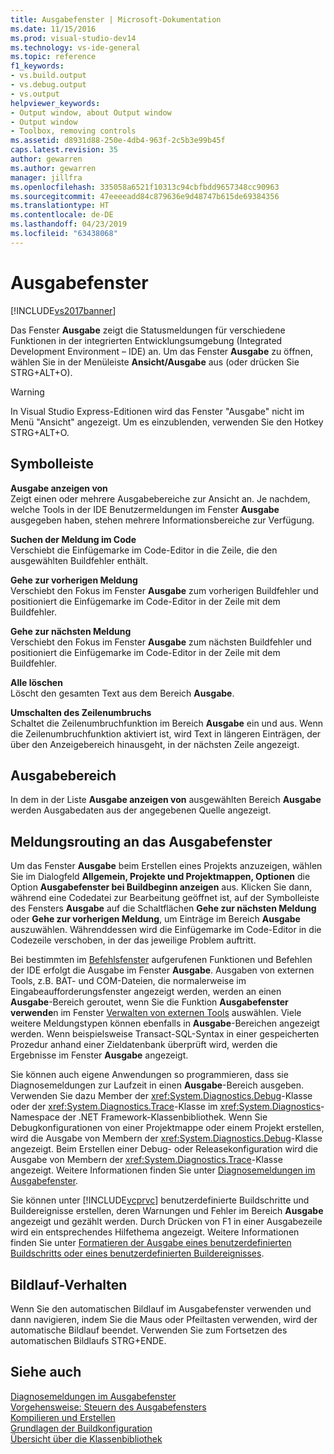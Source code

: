 ```yaml
---
title: Ausgabefenster | Microsoft-Dokumentation
ms.date: 11/15/2016
ms.prod: visual-studio-dev14
ms.technology: vs-ide-general
ms.topic: reference
f1_keywords:
- vs.build.output
- vs.debug.output
- vs.output
helpviewer_keywords:
- Output window, about Output window
- Output window
- Toolbox, removing controls
ms.assetid: d8931d88-250e-4db4-963f-2c5b3e99b45f
caps.latest.revision: 35
author: gewarren
ms.author: gewarren
manager: jillfra
ms.openlocfilehash: 335058a6521f10313c94cbfbdd9657348cc90963
ms.sourcegitcommit: 47eeeeadd84c879636e9d48747b615de69384356
ms.translationtype: HT
ms.contentlocale: de-DE
ms.lasthandoff: 04/23/2019
ms.locfileid: "63438068"
---
```

# <a name="output-window"></a>Ausgabefenster
[!INCLUDE[vs2017banner](../../includes/vs2017banner.md)]

Das Fenster **Ausgabe** zeigt die Statusmeldungen für verschiedene Funktionen in der integrierten Entwicklungsumgebung (Integrated Development Environment – IDE) an. Um das Fenster **Ausgabe** zu öffnen, wählen Sie in der Menüleiste **Ansicht/Ausgabe** aus (oder drücken Sie STRG+ALT+O).  
  
> [!WARNING]
> In Visual Studio Express-Editionen wird das Fenster "Ausgabe" nicht im Menü "Ansicht" angezeigt. Um es einzublenden, verwenden Sie den Hotkey STRG+ALT+O.  
  
## <a name="toolbar"></a>Symbolleiste  
 **Ausgabe anzeigen von**  
 Zeigt einen oder mehrere Ausgabebereiche zur Ansicht an. Je nachdem, welche Tools in der IDE Benutzermeldungen im Fenster **Ausgabe** ausgegeben haben, stehen mehrere Informationsbereiche zur Verfügung.  
  
 **Suchen der Meldung im Code**  
 Verschiebt die Einfügemarke im Code-Editor in die Zeile, die den ausgewählten Buildfehler enthält.  
  
 **Gehe zur vorherigen Meldung**  
 Verschiebt den Fokus im Fenster **Ausgabe** zum vorherigen Buildfehler und positioniert die Einfügemarke im Code-Editor in der Zeile mit dem Buildfehler.  
  
 **Gehe zur nächsten Meldung**  
 Verschiebt den Fokus im Fenster **Ausgabe** zum nächsten Buildfehler und positioniert die Einfügemarke im Code-Editor in der Zeile mit dem Buildfehler.  
  
 **Alle löschen**  
 Löscht den gesamten Text aus dem Bereich **Ausgabe**.  
  
 **Umschalten des Zeilenumbruchs**  
 Schaltet die Zeilenumbruchfunktion im Bereich **Ausgabe** ein und aus. Wenn die Zeilenumbruchfunktion aktiviert ist, wird Text in längeren Einträgen, der über den Anzeigebereich hinausgeht, in der nächsten Zeile angezeigt.  
  
## <a name="output-pane"></a>Ausgabebereich  
 In dem in der Liste **Ausgabe anzeigen von** ausgewählten Bereich **Ausgabe** werden Ausgabedaten aus der angegebenen Quelle angezeigt.  
  
## <a name="routing-messages-to-the-output-window"></a>Meldungsrouting an das Ausgabefenster  
 Um das Fenster **Ausgabe** beim Erstellen eines Projekts anzuzeigen, wählen Sie im Dialogfeld **Allgemein, Projekte und Projektmappen, Optionen** die Option **Ausgabefenster bei Buildbeginn anzeigen** aus. Klicken Sie dann, während eine Codedatei zur Bearbeitung geöffnet ist, auf der Symbolleiste des Fensters **Ausgabe** auf die Schaltflächen **Gehe zur nächsten Meldung** oder **Gehe zur vorherigen Meldung**, um Einträge im Bereich **Ausgabe** auszuwählen. Währenddessen wird die Einfügemarke im Code-Editor in die Codezeile verschoben, in der das jeweilige Problem auftritt.  
  
 Bei bestimmten im [Befehlsfenster](../../ide/reference/command-window.md) aufgerufenen Funktionen und Befehlen der IDE erfolgt die Ausgabe im Fenster **Ausgabe**. Ausgaben von externen Tools, z.B. BAT- und COM-Dateien, die normalerweise im Eingabeaufforderungsfenster angezeigt werden, werden an einen **Ausgabe**-Bereich geroutet, wenn Sie die Funktion **Ausgabefenster verwende**n im Fenster [Verwalten von externen Tools](../../ide/managing-external-tools.md) auswählen. Viele weitere Meldungstypen können ebenfalls in **Ausgabe**-Bereichen angezeigt werden. Wenn beispielsweise Transact-SQL-Syntax in einer gespeicherten Prozedur anhand einer Zieldatenbank überprüft wird, werden die Ergebnisse im Fenster **Ausgabe** angezeigt.  
  
 Sie können auch eigene Anwendungen so programmieren, dass sie Diagnosemeldungen zur Laufzeit in einen **Ausgabe**-Bereich ausgeben. Verwenden Sie dazu Member der <xref:System.Diagnostics.Debug>-Klasse oder der <xref:System.Diagnostics.Trace>-Klasse im <xref:System.Diagnostics>-Namespace der .NET Framework-Klassenbibliothek. Wenn Sie Debugkonfigurationen von einer Projektmappe oder einem Projekt erstellen, wird die Ausgabe von Membern der <xref:System.Diagnostics.Debug>-Klasse angezeigt. Beim Erstellen einer Debug- oder Releasekonfiguration wird die Ausgabe von Membern der <xref:System.Diagnostics.Trace>-Klasse angezeigt. Weitere Informationen finden Sie unter [Diagnosemeldungen im Ausgabefenster](../../debugger/diagnostic-messages-in-the-output-window.md).  
  
 Sie können unter [!INCLUDE[vcprvc](../../includes/vcprvc-md.md)] benutzerdefinierte Buildschritte und Buildereignisse erstellen, deren Warnungen und Fehler im Bereich **Ausgabe** angezeigt und gezählt werden. Durch Drücken von F1 in einer Ausgabezeile wird ein entsprechendes Hilfethema angezeigt. Weitere Informationen finden Sie unter [Formatieren der Ausgabe eines benutzerdefinierten Buildschritts oder eines benutzerdefinierten Buildereignisses](http://msdn.microsoft.com/library/92ad3e38-24d7-4b89-90e6-5a16f5f998da).  
  
## <a name="scrolling-behavior"></a>Bildlauf-Verhalten  
 Wenn Sie den automatischen Bildlauf im Ausgabefenster verwenden und dann navigieren, indem Sie die Maus oder Pfeiltasten verwenden, wird der automatische Bildlauf beendet. Verwenden Sie zum Fortsetzen des automatischen Bildlaufs STRG+ENDE.  
  
## <a name="see-also"></a>Siehe auch  
 [Diagnosemeldungen im Ausgabefenster](../../debugger/diagnostic-messages-in-the-output-window.md)   
 [Vorgehensweise: Steuern des Ausgabefensters](http://msdn.microsoft.com/library/91aebd15-8854-4a7a-9f7d-57376fb4e858)   
 [Kompilieren und Erstellen](../../ide/compiling-and-building-in-visual-studio.md)   
 [Grundlagen der Buildkonfiguration](../../ide/understanding-build-configurations.md)   
 [Übersicht über die Klassenbibliothek](http://msdn.microsoft.com/library/7e4c5921-955d-4b06-8709-101873acf157)
